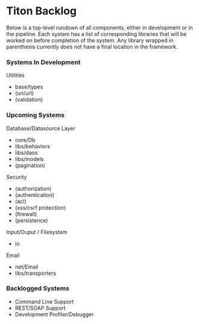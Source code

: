 # Titon Backlog #

Below is a top-level rundown of all components, either in development or in the pipeline.
Each system has a list of corresponding libraries that will be worked on before completion of the system.
Any library wrapped in parenthesis currently does not have a final location in the framework.

### Systems In Development ###

Utilities

* base/types
* (uri/url)
* (validation)

### Upcoming Systems ###

Database/Datasource Layer

* core/Db
* libs/behaviors
* libs/daos
* libs/models
* (pagination)

Security

* (authorization)
* (authentication)
* (acl)
* (xss/csrf protection)
* (firewall)
* (persistence)

Input/Ouput / Filesystem

* io

Email

* net/Email
* libs/transporters

### Backlogged Systems ###

* Command Line Support
* REST/SOAP Support
* Development Profiler/Debugger